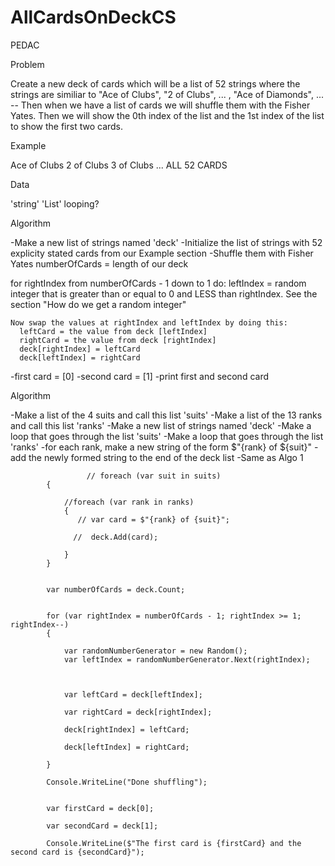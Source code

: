 # AllCardsOnDeckCS

PEDAC

Problem

Create a new deck of cards which will be a list of 52 strings where the strings are similiar to "Ace of Clubs", "2 of Clubs", ... , "Ace of Diamonds", ... -- Then when we have a list of cards we will shuffle them with the Fisher Yates. Then we will show the 0th index of the list and the 1st index of the list to show the first two cards.

Example

Ace of Clubs
2 of Clubs
3 of Clubs
...
ALL 52 CARDS

Data

'string'
'List'
looping?

Algorithm

-Make a new list of strings named 'deck'
-Initialize the list of strings with 52 explicity stated cards from our Example section
-Shuffle them with Fisher Yates
numberOfCards = length of our deck

for rightIndex from numberOfCards - 1 down to 1 do:
leftIndex = random integer that is greater than or equal to 0 and LESS than rightIndex. See the
section "How do we get a random integer"

    Now swap the values at rightIndex and leftIndex by doing this:
      leftCard = the value from deck [leftIndex]
      rightCard = the value from deck [rightIndex]
      deck[rightIndex] = leftCard
      deck[leftIndex] = rightCard

-first card = [0]
-second card = [1]
-print first and second card

Algorithm

-Make a list of the 4 suits and call this list 'suits'
-Make a list of the 13 ranks and call this list 'ranks'
-Make a new list of strings named 'deck'
-Make a loop that goes through the list 'suits'
-Make a loop that goes through the list 'ranks'
-for each rank, make a new string of the form $"{rank} of ${suit}"
-add the newly formed string to the end of the deck list
-Same as Algo 1

                     // foreach (var suit in suits)
            {

                //foreach (var rank in ranks)
                {
                   // var card = $"{rank} of {suit}";

                  //  deck.Add(card);

                }
            }


            var numberOfCards = deck.Count;


            for (var rightIndex = numberOfCards - 1; rightIndex >= 1; rightIndex--)
            {

                var randomNumberGenerator = new Random();
                var leftIndex = randomNumberGenerator.Next(rightIndex);



                var leftCard = deck[leftIndex];

                var rightCard = deck[rightIndex];

                deck[rightIndex] = leftCard;

                deck[leftIndex] = rightCard;

            }

            Console.WriteLine("Done shuffling");


            var firstCard = deck[0];

            var secondCard = deck[1];

            Console.WriteLine($"The first card is {firstCard} and the second card is {secondCard}");
